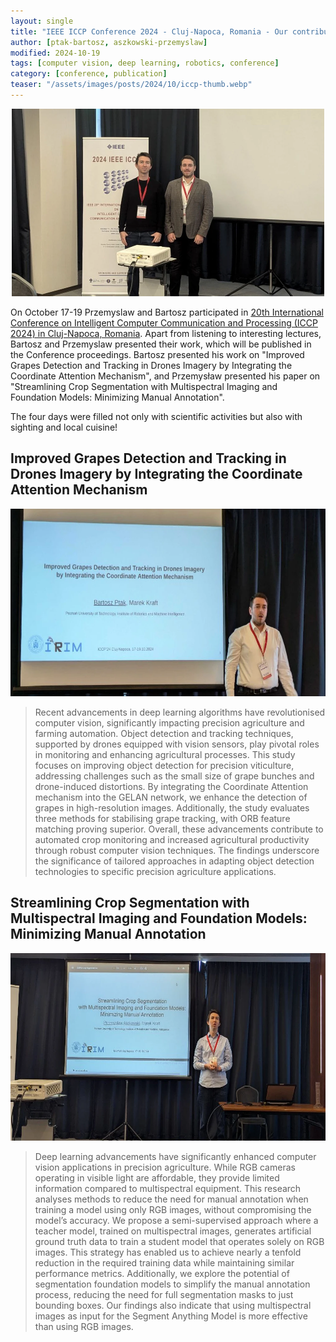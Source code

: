```yaml
---
layout: single
title: "IEEE ICCP Conference 2024 - Cluj-Napoca, Romania - Our contribution"
author: [ptak-bartosz, aszkowski-przemyslaw]
modified: 2024-10-19
tags: [computer vision, deep learning, robotics, conference]
category: [conference, publication]
teaser: "/assets/images/posts/2024/10/iccp-thumb.webp"
---
```


<p align="center">
    <img src="/assets/images/posts/2024/10/iccp-head.webp" height="300px" />
</p>

On October 17-19 Przemyslaw and Bartosz participated in [20th International Conference on Intelligent Computer Communication and Processing (ICCP 2024) in Cluj-Napoca, Romania](https://iccp.ro/iccp2024/).
Apart from listening to interesting lectures, Bartosz and Przemyslaw presented their work, which will be published in the Conference proceedings. Bartosz presented his work on "Improved Grapes Detection and Tracking in Drones Imagery by Integrating the Coordinate Attention Mechanism", and Przemysław presented his paper on "Streamlining Crop Segmentation with Multispectral Imaging and Foundation Models: Minimizing Manual Annotation". 

The four days were filled not only with scientific activities but also with sighting and local cuisine!


## Improved Grapes Detection and Tracking in Drones Imagery by Integrating the Coordinate Attention Mechanism

<p align="center">
    <img src="/assets/images/posts/2024/10/iccp-bartosz.webp" height="300px" />
</p>

> Recent advancements in deep learning algorithms have revolutionised computer vision, significantly impacting precision agriculture and farming automation. Object detection and tracking techniques, supported by drones equipped with vision sensors, play pivotal roles in monitoring and enhancing agricultural processes. This study focuses on improving object detection for precision viticulture, addressing challenges such as the small size of grape bunches and drone-induced distortions. By integrating the Coordinate Attention mechanism into the GELAN network, we enhance the detection of grapes in high-resolution images. Additionally, the study evaluates three methods for stabilising grape tracking, with ORB feature matching proving superior. Overall, these advancements contribute to automated crop monitoring and increased agricultural productivity through robust computer vision techniques. The findings underscore the significance of tailored approaches in adapting object detection technologies to specific precision agriculture applications.


## Streamlining Crop Segmentation with Multispectral Imaging and Foundation Models: Minimizing Manual Annotation

<p align="center">
    <img src="/assets/images/posts/2024/10/iccp-przemek.webp" height="300px" />
</p>

> Deep learning advancements have significantly enhanced computer vision applications in precision agriculture. While RGB cameras operating in visible light are affordable, they provide limited information compared to multispectral equipment. This research analyses methods to reduce the need for manual annotation when training a model using only RGB images, without compromising the model’s accuracy. We propose a semi-supervised approach where a teacher model, trained on multispectral images, generates artificial ground truth data to train a student model that operates solely on RGB images. This strategy has enabled us to achieve nearly a tenfold reduction in the required training data while maintaining similar performance metrics. Additionally, we explore the potential of segmentation foundation models to simplify the manual annotation process, reducing the need for full segmentation masks to just bounding boxes. Our findings also indicate that using multispectral images as input for the Segment Anything Model is more effective than using RGB images.

